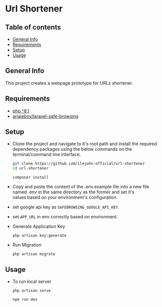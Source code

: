 # Url Shortener

## Table of contents

- [General Info](#general-info)
- [Requirements](#requirements)
- [Setup](#setup)
- [Usage](#usage)

## General Info

This project creates a webpage prototype for URLs shortener.

## Requirements

- [php ^8.1](https://www.php.net/ "PHP")
- [ariaieboy/laravel-safe-browsing](https://github.com/ariaieboy/laravel-safe-browsing "laravel-safe-browsing")

## Setup

- Clone the project and navigate to it's root path and install the required dependency packages using the below commands on the terminal/command line interface.

  ```bash
  git clone https://github.com/ilejohn-official/url-shortener
  cd url-shortener
  ```

  ```
  composer install
  ```

- Copy and paste the content of the .env.example file into a new file named .env in the same directory as the former and set it's  
  values based on your environment's configuration.

- set google api key as `SAFEBROWSING_GOOGLE_API_KEY`.

- set `APP_URL` in env correctly based on environment.

- Generate Application Key

  ```
  php artisan key:generate
  ```
- Run Migration

  ```
  php artisan migrate
  ```

## Usage

- To run local server

  ```
  php artisan serve
  ```

  ```
  npm run dev
  ```
